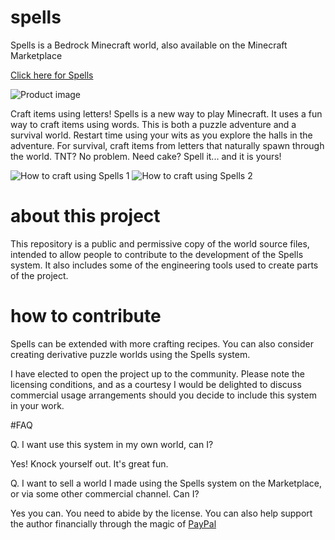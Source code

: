 # spells

Spells is a Bedrock Minecraft world, also available on the Minecraft Marketplace

[Click here for Spells](https://www.minecraft.net/en-us/marketplace/pdp?id=241de201-7c61-4803-8a25-3d73f1553682)

![Product image](https://xforgeassets002.xboxlive.com/pf-title-b63a0803d3653643-20ca2/9187f829-2aab-4a34-9ec7-e8b23eb1616d/TWF_Spells_Thumbnail.jpg)

Craft items using letters! Spells is a new way to play Minecraft. It uses a fun way to craft items using words. This is both a puzzle adventure and a survival world. Restart time using your wits as you explore the halls in the adventure. For survival, craft items from letters that naturally spawn through the world. TNT? No problem. Need cake? Spell it... and it is yours!

![How to craft using Spells 1](https://pbs.twimg.com/media/FaL5o-6aMAAc--g?format=png&name=medium)
![How to craft using Spells 2](https://pbs.twimg.com/media/FaL5vjeaMAApXfa?format=png&name=medium)


# about this project

This repository is a public and permissive copy of the world source files, intended to allow people to contribute to the development of the Spells system. It also includes some of the engineering tools used to create parts of the project.

# how to contribute

Spells can be extended with more crafting recipes. You can also consider creating derivative puzzle worlds using the Spells system.

I have elected to open the project up to the community. Please note the licensing conditions, and as a courtesy I would be delighted to discuss commercial usage arrangements should you decide to include this system in your work.

#FAQ

Q. I want use this system in my own world, can I?

Yes! Knock yourself out. It's great fun.


Q. I want to sell a world I made using the Spells system on the Marketplace, or via some other commercial channel. Can I?

Yes you can. You need to abide by the license. You can also help support the author financially through the magic of [PayPal](http://PayPal.me/abrightmoore)
